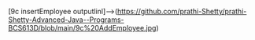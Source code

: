 [9c insertEmployee outputlinl]-->(https://github.com/prathi-Shetty/prathi-Shetty-Advanced-Java--Programs-BCS613D/blob/main/9c%20AddEmployee.jpg)
